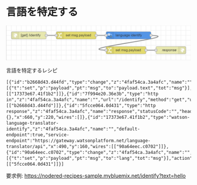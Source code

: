 # 言語を特定する

![flow](https://github.com/Daiki-Kawanuma/nodered-recipes/blob/master/identify-language/image.png)

言語を特定するレシピ

```
[{"id":"b2668d43.d44fd","type":"change","z":"4faf54ca.3a4afc","name":"","rules":[{"t":"set","p":"payload","pt":"msg","to":"payload.text","tot":"msg"}],"action":"","property":"","from":"","to":"","reg":false,"x":280,"y":160,"wires":[["17373e67.41f1b2"]]},{"id":"7f994e20.36e3b","type":"http in","z":"4faf54ca.3a4afc","name":"","url":"/identify","method":"get","upload":false,"swaggerDoc":"","x":90,"y":160,"wires":[["b2668d43.d44fd"]]},{"id":"5fcce064.0d431","type":"http response","z":"4faf54ca.3a4afc","name":"response","statusCode":"","headers":{},"x":660,"y":220,"wires":[]},{"id":"17373e67.41f1b2","type":"watson-language-translator-identify","z":"4faf54ca.3a4afc","name":"","default-endpoint":true,"service-endpoint":"https://gateway.watsonplatform.net/language-translator/api","x":490,"y":160,"wires":[["90a64eec.c0702"]]},{"id":"90a64eec.c0702","type":"change","z":"4faf54ca.3a4afc","name":"","rules":[{"t":"set","p":"payload","pt":"msg","to":"lang","tot":"msg"}],"action":"","property":"","from":"","to":"","reg":false,"x":480,"y":220,"wires":[["5fcce064.0d431"]]}]
```

要求例: https://nodered-recipes-sample.mybluemix.net/identify?text=hello
